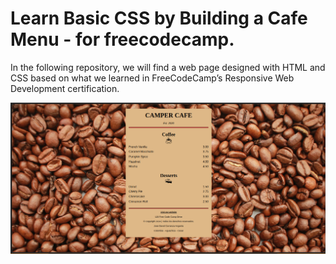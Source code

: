 # Learn Basic CSS by Building a Cafe Menu - for freecodecamp.
In the following repository, we will find a web page designed with HTML and CSS based on what we learned in FreeCodeCamp’s Responsive Web Development certification.

<img src="image-1.png" alt="CAMPER CAFE LEARNING CSS">

